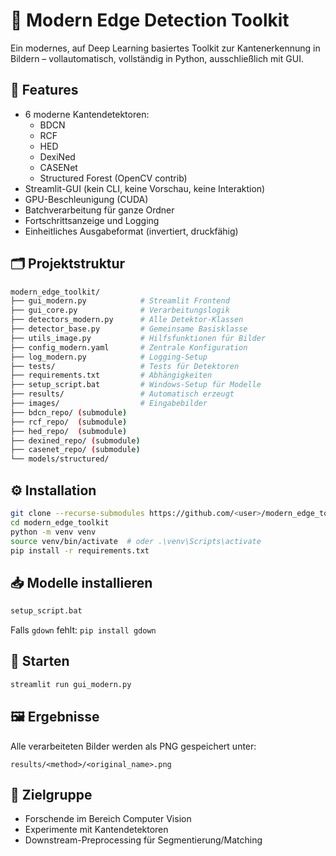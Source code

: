 
# 🧠 Modern Edge Detection Toolkit

Ein modernes, auf Deep Learning basiertes Toolkit zur Kantenerkennung in Bildern – vollautomatisch, vollständig in Python, ausschließlich mit GUI.

## 🚀 Features

- 6 moderne Kantendetektoren:
  - BDCN
  - RCF
  - HED
  - DexiNed
  - CASENet
  - Structured Forest (OpenCV contrib)
- Streamlit-GUI (kein CLI, keine Vorschau, keine Interaktion)
- GPU-Beschleunigung (CUDA)
- Batchverarbeitung für ganze Ordner
- Fortschrittsanzeige und Logging
- Einheitliches Ausgabeformat (invertiert, druckfähig)

## 🗂 Projektstruktur

```bash
modern_edge_toolkit/
├── gui_modern.py            # Streamlit Frontend
├── gui_core.py              # Verarbeitungslogik
├── detectors_modern.py      # Alle Detektor-Klassen
├── detector_base.py         # Gemeinsame Basisklasse
├── utils_image.py           # Hilfsfunktionen für Bilder
├── config_modern.yaml       # Zentrale Konfiguration
├── log_modern.py            # Logging-Setup
├── tests/                   # Tests für Detektoren
├── requirements.txt         # Abhängigkeiten
├── setup_script.bat         # Windows-Setup für Modelle
├── results/                 # Automatisch erzeugt
├── images/                  # Eingabebilder
├── bdcn_repo/ (submodule)
├── rcf_repo/  (submodule)
├── hed_repo/  (submodule)
├── dexined_repo/ (submodule)
├── casenet_repo/ (submodule)
└── models/structured/
```

## ⚙️ Installation

```bash
git clone --recurse-submodules https://github.com/<user>/modern_edge_toolkit.git
cd modern_edge_toolkit
python -m venv venv
source venv/bin/activate  # oder .\venv\Scripts\activate
pip install -r requirements.txt
```

## 📥 Modelle installieren

```bash
setup_script.bat
```

Falls `gdown` fehlt: `pip install gdown`

## 🧪 Starten

```bash
streamlit run gui_modern.py
```

## 🖼 Ergebnisse

Alle verarbeiteten Bilder werden als PNG gespeichert unter:

```
results/<method>/<original_name>.png
```

## 👤 Zielgruppe

- Forschende im Bereich Computer Vision
- Experimente mit Kantendetektoren
- Downstream-Preprocessing für Segmentierung/Matching
